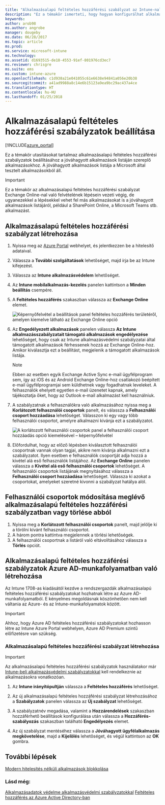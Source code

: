 ```yaml
---
title: "Alkalmazásalapú feltételes hozzáférési szabályzat az Intune-nal"
description: "Ez a témakör ismerteti, hogy hogyan konfigurálhat alkalmazásalapú feltételes hozzáférési szabályzatot az Intune-nal."
keywords: 
author: arob98
ms.author: angrobe
manager: dougeby
ms.date: 06/28/2017
ms.topic: article
ms.prod: 
ms.service: microsoft-intune
ms.technology: 
ms.assetid: d1693515-de18-4553-91ef-801976cd3ec7
ms.reviewer: chrisgre
ms.suite: ems
ms.custom: intune-azure
ms.openlocfilehash: c1d938a21e041055c61e6638e94841a056e20b38
ms.sourcegitcommit: a41ad9988a8c14e6b15123a9ea9bc29ac437a4ce
ms.translationtype: HT
ms.contentlocale: hu-HU
ms.lasthandoff: 01/25/2018
---
```

# <a name="set-up-app-based-conditional-access-policies"></a>Alkalmazásalapú feltételes hozzáférési szabályzatok beállítása

[!INCLUDE[azure_portal](./includes/azure_portal.md)]

Ez a témakör utasításokat tartalmaz alkalmazásalapú feltételes hozzáférési szabályzatok beállításához a jóváhagyott alkalmazások listáján szereplő alkalmazásokhoz. A jóváhagyott alkalmazások listája a Microsoft által tesztelt alkalmazásokból áll.

> [!IMPORTANT]
> Ez a témakör az alkalmazásalapú feltételes hozzáférési szabályzat Exchange Online-nal való felvételének lépésein vezeti végig, de ugyanezekkel a lépésekkel vehet fel más alkalmazásokat is a jóváhagyott alkalmazások listájáról, például a SharePoint Online, a Microsoft Teams stb. alkalmazást.

## <a name="to-create-an-app-based-conditional-access-policy"></a>Alkalmazásalapú feltételes hozzáférési szabályzat létrehozása
1.  Nyissa meg az [Azure Portal](https://portal.azure.com) webhelyet, és jelentkezzen be a hitelesítő adataival.

2.  Válassza a **További szolgáltatások** lehetőséget, majd írja be az Intune kifejezést.

3.  Válassza az **Intune alkalmazásvédelem** lehetőséget.

4.  Az **Intune mobilalkalmazás-kezelés** panelen kattintson a **Minden beállítás** csempére.

5.  A **Feltételes hozzáférés** szakaszban válassza az **Exchange Online** elemet.

    ![Képernyőfelvétel a beállítások panel feltételes hozzáférés területéről, amelyen kiemelve látható az Exchange Online opció](./media/MAM-conditional-access-1.png)

6. Az **Engedélyezett alkalmazások** panelen válassza **Az Intune alkalmazásszabályzatait támogató alkalmazások engedélyezése** lehetőséget, hogy csak az Intune alkalmazásvédelmi szabályzatai által támogatott alkalmazások férhessenek hozzá az Exchange Online-hoz. Amikor kiválasztja ezt a beállítást, megjelenik a támogatott alkalmazások listája.

    > [!NOTE]
    > Ebben az esetben egyik Exchange Active Sync e-mail ügyfélprogram sem, így az iOS és az Android Exchange Online-hoz csatlakozó beépített e-mail ügyfélprogramjai sem küldhetnek vagy fogadhatnak leveleket. A felhasználók ehelyett egyetlen e-mail üzenetet kapnak, amely tájékoztatja őket, hogy az Outlook e-mail alkalmazást kell használniuk.

7. A szabályzatnak a felhasználókra való alkalmazásához nyissa meg a **Korlátozott felhasználói csoportok** panelt, és válassza a **Felhasználói csoport hozzáadása** lehetőséget. Válasszon ki egy vagy több felhasználói csoportot, amelyre alkalmazni kívánja ezt a szabályzatot.

    ![A korlátozott felhasználói csoportok panel a felhasználói csoport hozzáadás opció kiemelésével – képernyőfelvétel](./media/mam-ca-add-user-group.png)

8. Előfordulhat, hogy az előző lépésben kiválasztott felhasználói csoportnak vannak olyan tagjai, akikre nem kívánja alkalmazni ezt a szabályzatot. Ilyen esetben e felhasználók csoportját adja hozzá a kivétel alá eső felhasználók listájához. Az **Exchange Online** panelen válassza a **Kivétel alá eső felhasználói csoportok** lehetőséget. A felhasználói csoportok listájának megnyitásához válassza a **Felhasználói csoport hozzáadása** lehetőséget. Válassza ki azokat a csoportokat, amelyeket szeretné kivonni a szabályzat hatálya alól.

## <a name="to-modify-or-delete-user-groups-from-an-existing-app-based-ca-policy"></a>Felhasználói csoportok módosítása meglévő alkalmazásalapú feltételes hozzáférési szabályzatban vagy törlése abból

1. Nyissa meg a **Korlátozott felhasználói csoportok** panelt, majd jelölje ki a törölni kívánt felhasználói csoportot.
2. A három pontra kattintva megjelennek a törlési lehetőségek.
3. A felhasználói csoportnak a listáról való eltávolításához válassza a **Törlés** opciót.

## <a name="create-app-based-conditional-access-policies-in-azure-ad-workload"></a>Alkalmazásalapú feltételes hozzáférési szabályzatok Azure AD-munkafolyamatban való létrehozása

Az Intune 1708-as kiadásától kezdve a rendszergazdák alkalmazásalapú feltételes hozzáférési szabályzatokat hozhatnak létre az Azure AD-munkafolyamatból. E kényelmes megoldásnak köszönhetően nem kell váltania az Azure- és az Intune-munkafolyamatok között.

> [!IMPORTANT]
> Ahhoz, hogy Azure AD feltételes hozzáférési szabályzatokat hozhasson létre az Intune Azure Portal webhelyen, Azure AD Premium szintű előfizetésre van szükség.

### <a name="to-create-an-app-based-conditional-access-policy"></a>Alkalmazásalapú feltételes hozzáférési szabályzat létrehozása

> [!IMPORTANT]
> Az alkalmazásalapú feltételes hozzáférési szabályzatok használatakor már [Intune-beli alkalmazásvédelmi szabályzatokkal](app-protection-policies.md) kell rendelkeznie az alkalmazásokra vonatkozóan.

1. Az **Intune irányítópultján** válassza a **Feltételes hozzáférés** lehetőséget.

2. Az új alkalmazásalapú feltételes hozzáférési szabályzat létrehozásához a **Szabályzatok** panelen válassza az **Új szabályzat** lehetőséget.

4. A szabályzatnév megadása, valamint a **Hozzárendelések** szakaszban hozzáférhető beállítások konfigurálása után válassza a **Hozzáférés-szabályozás** szakaszban található **Engedélyezés** elemet.

5. Az új szabályzat mentéséhez válassza a **Jóváhagyott ügyfélalkalmazás megkövetelése**, majd a **Kijelölés** lehetőséget, és végül kattintson az **OK** gombra.

## <a name="next-steps"></a>További lépések
[Modern hitelesítés nélküli alkalmazások blokkolása](app-modern-authentication-block.md)

### <a name="see-also"></a>Lásd még:

[Alkalmazásadatok védelme alkalmazásvédelmi szabályzatokkal](app-protection-policies.md)
[Feltételes hozzáférés az Azure Active Directory-ban](https://docs.microsoft.com/azure/active-directory/active-directory-conditional-access)
